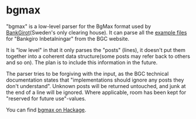 bgmax
=====

"bgmax" is a low-level parser for the BgMax format used by 
[BankGirot](http://www.bgc.se)(Sweden's only clearing house). 
It can parse all the 
[example files](http://www.bgc.se/templates/Iframe____3125.aspx) 
for "Bankgiro Inbetalningar" from the BGC website.

It is "low level" in that it only parses the "posts" (lines), 
it doesn't put them together into a coherent data 
structure(some posts may refer back to others and so on). 
The plan is to include this information in the future.

The parser tries to be forgiving with the input, as the BGC 
technical documentation states that "implementations should ignore 
any posts they don't understand". Unknown posts will be returned 
untouched, and junk at the end of a line will be ignored. 
Where applicable, room has been kept for "reserved for future use"-values.

You can find [bgmax on Hackage](http://hackage.haskell.org/package/bgmax).
